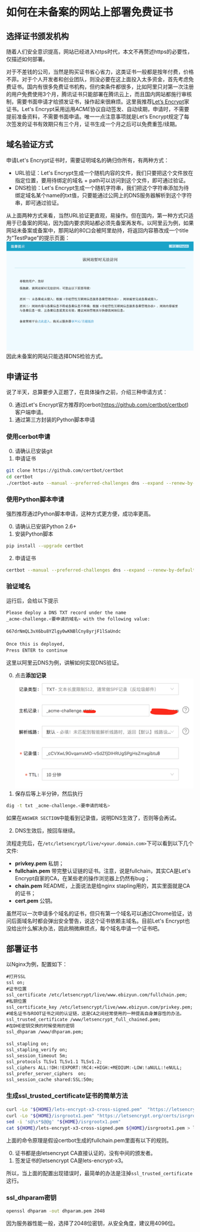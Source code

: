 # 如何在未备案的网站上部署免费证书
## 选择证书颁发机构
随着人们安全意识提高，网站已经进入https时代，本文不再赘述https的必要性，仅描述如何部署。

对于不差钱的公司，当然是购买证书省心省力，这类证书一般都是按年付费，价格不菲。对于个人开发者和创业团队，则没必要在这上面投入太多资金，首先考虑免费证书。国内有很多免费证书机构，但约束条件都很多，比如阿里只对第一次注册的用户免费使用3个月，腾讯证书只能部署在腾讯云上，而且国内网站都施行审核制，需要书面申请才给颁发证书，操作起来很麻烦。这里我推荐[Let’s Encrypt](https://letsencrypt.org)家证书。Let's Encrypt采用运用*ACME*协议自动签发、自动续期，申请时，不需要提前准备资料，不需要书面申请。唯一一点注意事项就是Let’s Encrypt规定了每次签发的证书有效期只有三个月，证书生成一个月之后可以免费重签/续期。
## 域名验证方式
申请Let's Encrypt证书时，需要证明域名的确归你所有，有两种方式：

- URL验证：Let's Encrypt生成一个随机内容的文件，我们只要把这个文件放在指定位置，要用待绑定的域名 + path可以访问到这个文件，即可通过验证。
- DNS检验：Let's Encrypt生成一个随机字符串，我们把这个字符串添加为待绑定域名某个name的txt值，只要能通过公网上的DNS服务器解析到这个字符串，即可通过验证。

从上面两种方式来看，当然URL验证更直观，易操作。但在国内，第一种方式只适用于已备案的网站，因为国内要求网站都必须先备案再发布。以阿里云为例，如果网站未备案或备案中，那网站的80口会被阿里劫持，将返回内容篡改成一个title为“TestPage”的提示页面：
![温馨提示](./img/letsencrypt/aliyun_alt.png)
因此未备案的网站只能选择DNS检验方式。
## 申请证书
说了半天，总算要步入正题了，在具体操作之前，介绍三种申请方式：

0. 通过Let's Encrypt官方推荐的cerbot(https://github.com/certbot/certbot)客户端申请。
0. 通过第三方封装的Python脚本申请
### 使用cerbot申请
0. 请确认已安装git
0. 申请证书
```bash
git clone https://github.com/certbot/certbot
cd certbot
./certbot-auto --manual --preferred-challenges dns --expand --renew-by-default  --manual-public-ip-logging-ok certonly --text --agree-tos --email <验证用的email> -d <域名1> -d <域名2> ...
```
### 使用Python脚本申请
强烈推荐通过Python脚本申请，这种方式更方便，成功率更高。

0. 请确认已安装Python 2.6+
0. 安装Python脚本
```bash
pip install --upgrade certbot
```
2. 申请证书
```bash
certbot --manual --preferred-challenges dns --expand --renew-by-default  --manual-public-ip-logging-ok certonly --text --agree-tos --email <验证用的email> -d <域名1> -d <域名2>
```

### 验证域名
运行后，会给以下提示
```bash
Please deploy a DNS TXT record under the name
_acme-challenge.<要申请的域名> with the following value:

667drNmQL3vX6bu8YZlgy0wKNBlCny8yrjF1lSaUndc

Once this is deployed,
Press ENTER to continue
```
这里以阿里云DNS为例，讲解如何实现DNS验证。

0. 点击**添加记录**
![添加记录](./img/letsencrypt/new_dns.png)
0. 保存后等上半分钟，然后执行
```bash
dig -t txt _acme-challenge.<要申请的域名>
```
如果在```ANSWER SECTION```中能看到记录值，说明DNS生效了，否则等会再试。

2. DNS生效后，按回车继续。

流程走完后，在```/etc/letsencrypt/live/<your.domain.com>```下可以看到以下几个文件:

- **privkey.pem** 私钥；
- **fullchain.pem** 带完整认证链的证书。注意，说是fullchain，其实CA是Let's Encrypt自家的CA，在某些老的操作浏览器上仍然有bug；
- **chain.pem** README，上面说法是给nginx stapling用的，其实里面就是CA的证书；
- **cert.pem** 公钥。

虽然可以一次申请多个域名的证书，但只有第一个域名可以通过Chrome验证，访问后面域名时都会弹出安全警告，说这个证书依赖主域名。目前Let's Encrypt也没给出什么解决办法，因此稍微麻烦点，每个域名申请一个证书吧。

## 部署证书
以Nginx为例，配置如下：
```nginx
#打开SSL
ssl on;
#证书位置
ssl_certificate /etc/letsencrypt/live/www.ebizyun.com/fullchain.pem;
#私钥位置
ssl_certificate_key /etc/letsencrypt/live/www.ebizyun.com/privkey.pem; 
#域名证书与ROOT证书之间的认证链，这是CA之间经常使用的一种提高自身兼容性的办法。
ssl_trusted_certificate /www/letsencrypt_full_chained.pem;
#在DHE密钥交换的时候使用的密钥
ssl_dhparam /www/dhparam.pem;

ssl_stapling on;
ssl_stapling_verify on;
ssl_session_timeout 5m;
ssl_protocols TLSv1 TLSv1.1 TLSv1.2;
ssl_ciphers ALL:!DH:!EXPORT:!RC4:+HIGH:+MEDIUM:-LOW:!aNULL:!eNULL;
ssl_prefer_server_ciphers  on;
ssl_session_cache shared:SSL:50m;
```
### 生成ssl_trusted_certificate证书的简单方法
```bash
curl -Lo "${HOME}/lets-encrypt-x3-cross-signed.pem"  "https://letsencrypt.org/certs/lets-encrypt-x3-cross-signed.pem"
curl -Lo "${HOME}/isrgrootx1.pem" "https://letsencrypt.org/certs/isrgrootx1.pem"
sed -i 's@\s*$@@g' "${HOME}/isrgrootx1.pem"
cat ${HOME}/lets-encrypt-x3-cross-signed.pem ${HOME}/isrgrootx1.pem > letsencrypt_full_chained.pem
```
上面的命令原理是假设certbot生成的fullchain.pem里面有以下的规则。

0. 证书都是由letsencrypt CA直接认证的，没有中间的颁发者。
0. 签发证书的letsencrypt CA是lets-encrypt-x3。

所以，当上面的配置出现错误时，最简单的办法是注掉```ssl_trusted_certificate```这行。
### ssl_dhparam密钥
```bash
openssl dhparam -out dhparam.pem 2048
```
因为服务器性能一般，选择了2048位密钥，从安全角度，建议用4096位。